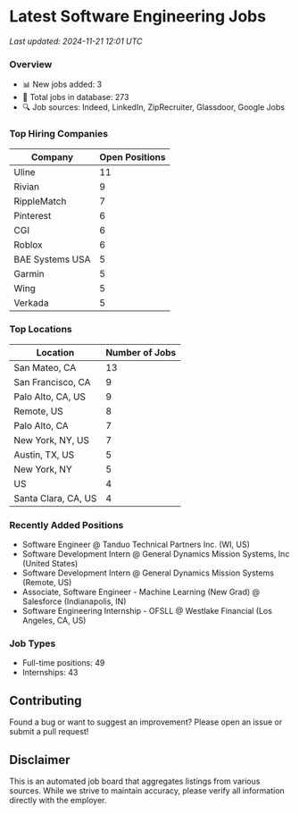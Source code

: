 # Latest Software Engineering Jobs
*Last updated: 2024-11-21 12:01 UTC*

### Overview
- 📊 New jobs added: 3
- 💼 Total jobs in database: 273
- 🔍 Job sources: Indeed, LinkedIn, ZipRecruiter, Glassdoor, Google Jobs

### Top Hiring Companies
| Company | Open Positions |
|---------|---------------|
| Uline | 11 |
| Rivian | 9 |
| RippleMatch | 7 |
| Pinterest | 6 |
| CGI | 6 |
| Roblox | 6 |
| BAE Systems USA | 5 |
| Garmin | 5 |
| Wing | 5 |
| Verkada | 5 |

### Top Locations
| Location | Number of Jobs |
|----------|---------------|
| San Mateo, CA | 13 |
| San Francisco, CA | 9 |
| Palo Alto, CA, US | 9 |
| Remote, US | 8 |
| Palo Alto, CA | 7 |
| New York, NY, US | 7 |
| Austin, TX, US | 5 |
| New York, NY | 5 |
| US | 4 |
| Santa Clara, CA, US | 4 |

### Recently Added Positions
- Software Engineer @ Tanduo Technical Partners Inc. (WI, US)
- Software Development Intern @ General Dynamics Mission Systems, Inc (United States)
- Software Development Intern @ General Dynamics Mission Systems (Remote, US)
- Associate, Software Engineer - Machine Learning (New Grad) @ Salesforce (Indianapolis, IN)
- Software Engineering Internship - OFSLL @ Westlake Financial (Los Angeles, CA, US)

### Job Types
- Full-time positions: 49
- Internships: 43

## Contributing
Found a bug or want to suggest an improvement? Please open an issue or submit a pull request!

## Disclaimer
This is an automated job board that aggregates listings from various sources. While we strive to maintain accuracy, 
please verify all information directly with the employer.
